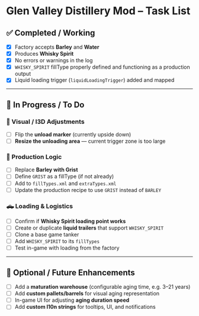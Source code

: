 # Glen Valley Distillery Mod – Task List

## ✅ Completed / Working
- [x] Factory accepts **Barley** and **Water**
- [x] Produces **Whisky Spirit**
- [x] No errors or warnings in the log
- [x] `WHISKY_SPIRIT` fillType properly defined and functioning as a production output
- [x] Liquid loading trigger (`liquidLoadingTrigger`) added and mapped

---

## 🔧 In Progress / To Do

### 🧱 Visual / I3D Adjustments
- [ ] Flip the **unload marker** (currently upside down)
- [ ] **Resize the unloading area** — current trigger zone is too large

### 🔄 Production Logic
- [ ] Replace **Barley with Grist**
- [ ] Define `GRIST` as a fillType (if not already)
- [ ] Add to `fillTypes.xml` and `extraTypes.xml`
- [ ] Update the production recipe to use `GRIST` instead of `BARLEY`

### 🛻 Loading & Logistics
- [ ] Confirm if **Whisky Spirit loading point works**
- [ ] Create or duplicate **liquid trailers** that support `WHISKY_SPIRIT`
- [ ] Clone a base game tanker
- [ ] Add `WHISKY_SPIRIT` to its `fillTypes`
- [ ] Test in-game with loading from the factory

---

## 🧪 Optional / Future Enhancements
- [ ] Add a **maturation warehouse** (configurable aging time, e.g. 3–21 years)
- [ ] Add **custom pallets/barrels** for visual aging representation
- [ ] In-game UI for adjusting **aging duration speed**
- [ ] Add **custom l10n strings** for tooltips, UI, and notifications
